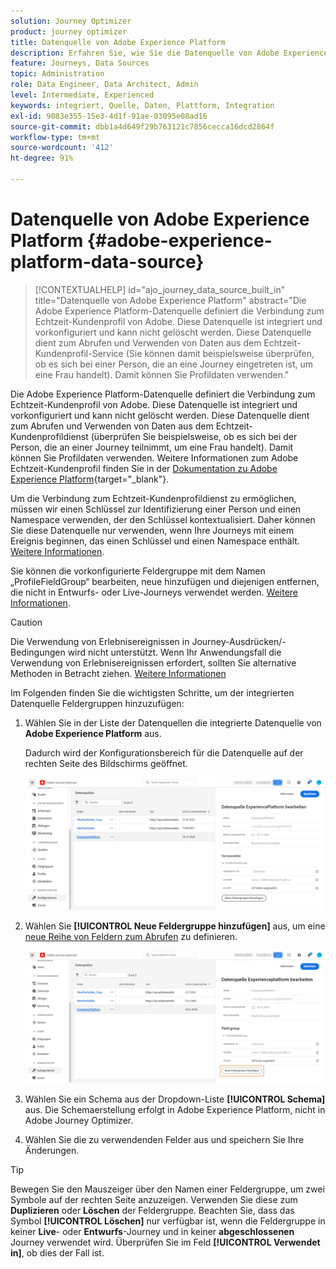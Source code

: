```yaml
---
solution: Journey Optimizer
product: journey optimizer
title: Datenquelle von Adobe Experience Platform
description: Erfahren Sie, wie Sie die Datenquelle von Adobe Experience Platform konfigurieren
feature: Journeys, Data Sources
topic: Administration
role: Data Engineer, Data Architect, Admin
level: Intermediate, Experienced
keywords: integriert, Quelle, Daten, Plattform, Integration
exl-id: 9083e355-15e3-4d1f-91ae-03095e08ad16
source-git-commit: dbb1a4d649f29b763121c7856cecca16dcd2864f
workflow-type: tm+mt
source-wordcount: '412'
ht-degree: 91%

---
```


# Datenquelle von Adobe Experience Platform {#adobe-experience-platform-data-source}

>[!CONTEXTUALHELP]
>id="ajo_journey_data_source_built_in"
>title="Datenquelle von Adobe Experience Platform"
>abstract="Die Adobe Experience Platform-Datenquelle definiert die Verbindung zum Echtzeit-Kundenprofil von Adobe. Diese Datenquelle ist integriert und vorkonfiguriert und kann nicht gelöscht werden. Diese Datenquelle dient zum Abrufen und Verwenden von Daten aus dem Echtzeit-Kundenprofil-Service (Sie können damit beispielsweise überprüfen, ob es sich bei einer Person, die an eine Journey eingetreten ist, um eine Frau handelt). Damit können Sie Profildaten verwenden."

Die Adobe Experience Platform-Datenquelle definiert die Verbindung zum Echtzeit-Kundenprofil von Adobe. Diese Datenquelle ist integriert und vorkonfiguriert und kann nicht gelöscht werden. Diese Datenquelle dient zum Abrufen und Verwenden von Daten aus dem Echtzeit-Kundenprofildienst (überprüfen Sie beispielsweise, ob es sich bei der Person, die an einer Journey teilnimmt, um eine Frau handelt). Damit können Sie Profildaten verwenden. Weitere Informationen zum Adobe Echtzeit-Kundenprofil finden Sie in der [Dokumentation zu Adobe Experience Platform](https://experienceleague.adobe.com/docs/experience-platform/profile/home.html?lang=de){target="_blank"}.

Um die Verbindung zum Echtzeit-Kundenprofildienst zu ermöglichen, müssen wir einen Schlüssel zur Identifizierung einer Person und einen Namespace verwenden, der den Schlüssel kontextualisiert. Daher können Sie diese Datenquelle nur verwenden, wenn Ihre Journeys mit einem Ereignis beginnen, das einen Schlüssel und einen Namespace enthält. [Weitere Informationen](../building-journeys/journey.md).

Sie können die vorkonfigurierte Feldergruppe mit dem Namen „ProfileFieldGroup“ bearbeiten, neue hinzufügen und diejenigen entfernen, die nicht in Entwurfs- oder Live-Journeys verwendet werden. [Weitere Informationen](../datasource/configure-data-sources.md#define-field-groups).


>[!CAUTION]
>
>Die Verwendung von Erlebnisereignissen in Journey-Ausdrücken/-Bedingungen wird nicht unterstützt. Wenn Ihr Anwendungsfall die Verwendung von Erlebnisereignissen erfordert, sollten Sie alternative Methoden in Betracht ziehen. [Weitere Informationen](../building-journeys/exp-event-lookup.md)


Im Folgenden finden Sie die wichtigsten Schritte, um der integrierten Datenquelle Feldergruppen hinzuzufügen:

1. Wählen Sie in der Liste der Datenquellen die integrierte Datenquelle von **Adobe Experience Platform** aus.

   Dadurch wird der Konfigurationsbereich für die Datenquelle auf der rechten Seite des Bildschirms geöffnet.

   ![](assets/journey23.png)

1. Wählen Sie **[!UICONTROL Neue Feldergruppe hinzufügen]** aus, um eine [neue Reihe von Feldern zum Abrufen](../datasource/configure-data-sources.md#define-field-groups) zu definieren. 

   ![](assets/journey24.png)

1. Wählen Sie ein Schema aus der Dropdown-Liste **[!UICONTROL Schema]** aus. Die Schemaerstellung erfolgt in Adobe Experience Platform, nicht in Adobe Journey Optimizer.
1. Wählen Sie die zu verwendenden Felder aus und speichern Sie Ihre Änderungen.


>[!TIP]
>
>Bewegen Sie den Mauszeiger über den Namen einer Feldergruppe, um zwei Symbole auf der rechten Seite anzuzeigen. Verwenden Sie diese zum **Duplizieren** oder **Löschen** der Feldergruppe. Beachten Sie, dass das Symbol **[!UICONTROL Löschen]** nur verfügbar ist, wenn die Feldergruppe in keiner **Live**- oder **Entwurfs**-Journey und in keiner **abgeschlossenen** Journey verwendet wird. Überprüfen Sie im Feld **[!UICONTROL Verwendet in]**, ob dies der Fall ist.
